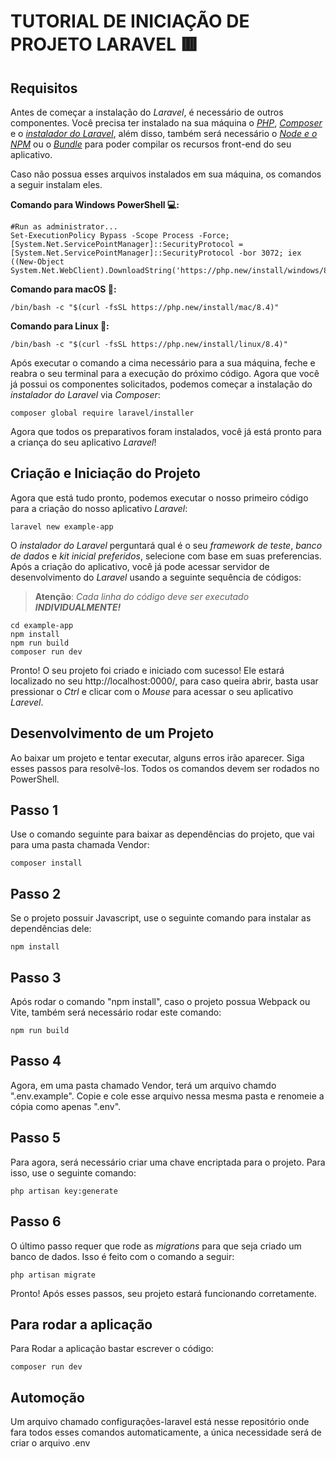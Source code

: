 # TUTORIAL DE INICIAÇÃO DE PROJETO LARAVEL 🟥

## Requisitos
Antes de começar a instalação do *Laravel*, é necessário de outros componentes. Você precisa ter instalado na sua máquina o [*PHP*](https://php.net/), [*Composer*](https://getcomposer.org/) e o [*instalador do Laravel*](https://github.com/laravel/installer), além disso, também será necessário o *[Node e o NPM](https://nodejs.org/)*   ou o [*Bundle*](https://bun.sh/) para poder compilar os recursos front-end do seu aplicativo.

Caso não possua esses arquivos instalados em sua máquina, os comandos a seguir instalam eles.

**Comando para Windows PowerShell 💻:**
    
    #Run as administrator...
    Set-ExecutionPolicy Bypass -Scope Process -Force; [System.Net.ServicePointManager]::SecurityProtocol = [System.Net.ServicePointManager]::SecurityProtocol -bor 3072; iex ((New-Object System.Net.WebClient).DownloadString('https://php.new/install/windows/8.4'))

**Comando para macOS 🍎:**

    /bin/bash -c "$(curl -fsSL https://php.new/install/mac/8.4)"

**Comando para Linux 🐧:**

    /bin/bash -c "$(curl -fsSL https://php.new/install/linux/8.4)"

Após executar o comando a cima necessário para a sua máquina, feche e reabra o seu terminal para a execução do próximo código. Agora que você já possui os componentes solicitados, podemos começar a instalação do *instalador do Laravel* via *Composer*:

    composer global require laravel/installer

Agora que todos os preparativos foram instalados, você já está pronto para a criança do seu aplicativo *Laravel*!

## Criação e Iniciação do Projeto 
Agora que está tudo pronto, podemos executar o nosso primeiro código para a criação do nosso aplicativo *Laravel*:

    laravel new example-app

O *instalador do Laravel* perguntará qual é o seu *framework de teste*, *banco de dados* e *kit inicial preferidos*, selecione com base em suas preferencias. Após a criação do aplicativo, você já pode acessar servidor de desenvolvimento do *Laravel* usando a seguinte sequência de códigos:

> **Atenção**: *Cada linha do código deve ser executado **INDIVIDUALMENTE!***

    cd example-app
    npm install
    npm run build
    composer run dev

 Pronto! O seu projeto foi criado e iniciado com sucesso! Ele estará localizado no seu http://localhost:0000/, para caso queira abrir, basta usar pressionar o *Ctrl* e clicar com o *Mouse* para acessar o seu aplicativo *Larevel*.

## Desenvolvimento de um Projeto
Ao baixar um projeto e tentar executar, alguns erros irão aparecer. Siga esses passos para resolvê-los. Todos os comandos devem ser rodados no PowerShell.

## Passo 1
Use o comando seguinte para baixar as dependências do projeto, que vai para uma pasta chamada Vendor:

    composer install

## Passo 2
Se o projeto possuir Javascript, use o seguinte comando para instalar as dependências dele:

    npm install

## Passo 3
Após rodar o comando "npm install", caso o projeto possua Webpack ou Vite, também será necessário rodar este comando:

    npm run build

## Passo 4
Agora, em uma pasta chamado Vendor, terá um arquivo chamdo ".env.example". Copie e cole esse arquivo nessa mesma pasta e renomeie a cópia como apenas ".env".

## Passo 5
Para agora, será necessário criar uma chave encriptada para o projeto. Para isso, use o seguinte comando:

    php artisan key:generate

## Passo 6
O último passo requer que rode as _migrations_ para que seja criado um banco de dados. Isso é feito com o comando a seguir:

    php artisan migrate

Pronto! Após esses passos, seu projeto estará funcionando corretamente.

## Para rodar a aplicação

Para Rodar a aplicação bastar escrever o código:

    composer run dev

## Automoção 

Um arquivo chamado configurações-laravel está nesse repositório onde fara todos esses comandos automaticamente, a única necessidade será de criar o arquivo .env
